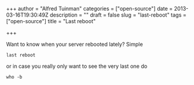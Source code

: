 +++
author = "Alfred Tuinman"
categories = ["open-source"]
date = 2013-03-16T19:30:49Z
description = ""
draft = false
slug = "last-reboot"
tags = ["open-source"]
title = "Last reboot"

+++


Want to know when your server rebooted lately? Simple

    last reboot

or in case you really only want to see the very last one do

    who -b

